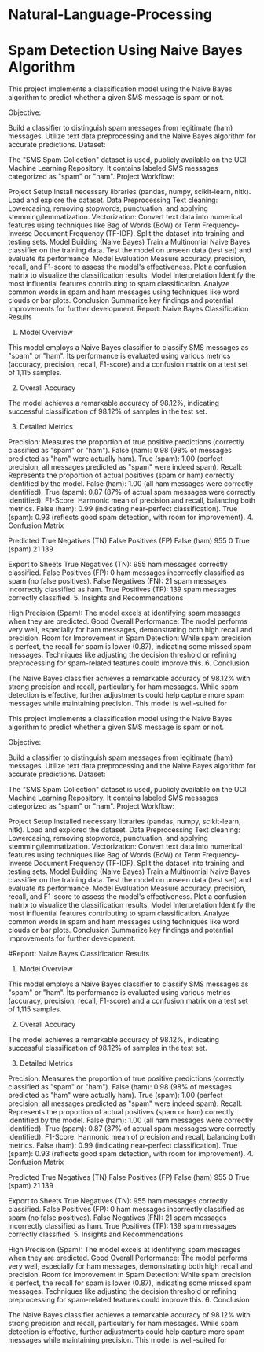 # Natural-Language-Processing
 #  Spam Detection Using Naive Bayes Algorithm

This project implements a classification model using the Naive Bayes algorithm to predict whether a given SMS message is spam or not.

Objective:

Build a classifier to distinguish spam messages from legitimate (ham) messages.
Utilize text data preprocessing and the Naive Bayes algorithm for accurate predictions.
Dataset:

The "SMS Spam Collection" dataset is used, publicly available on the UCI Machine Learning Repository.
It contains labeled SMS messages categorized as "spam" or "ham".
Project Workflow:

Project Setup
Install necessary libraries (pandas, numpy, scikit-learn, nltk).
Load and explore the dataset.
Data Preprocessing
Text cleaning: Lowercasing, removing stopwords, punctuation, and applying stemming/lemmatization.
Vectorization: Convert text data into numerical features using techniques like Bag of Words (BoW) or Term Frequency-Inverse Document Frequency (TF-IDF).
Split the dataset into training and testing sets.
Model Building (Naive Bayes)
Train a Multinomial Naive Bayes classifier on the training data.
Test the model on unseen data (test set) and evaluate its performance.
Model Evaluation
Measure accuracy, precision, recall, and F1-score to assess the model's effectiveness.
Plot a confusion matrix to visualize the classification results.
Model Interpretation
Identify the most influential features contributing to spam classification.
Analyze common words in spam and ham messages using techniques like word clouds or bar plots.
Conclusion
Summarize key findings and potential improvements for further development.
Report: Naive Bayes Classification Results

1. Model Overview

This model employs a Naive Bayes classifier to classify SMS messages as "spam" or "ham". Its performance is evaluated using various metrics (accuracy, precision, recall, F1-score) and a confusion matrix on a test set of 1,115 samples.

2. Overall Accuracy

The model achieves a remarkable accuracy of 98.12%, indicating successful classification of 98.12% of samples in the test set.

3. Detailed Metrics

Precision: Measures the proportion of true positive predictions (correctly classified as "spam" or "ham").
False (ham): 0.98 (98% of messages predicted as "ham" were actually ham).
True (spam): 1.00 (perfect precision, all messages predicted as "spam" were indeed spam).
Recall: Represents the proportion of actual positives (spam or ham) correctly identified by the model.
False (ham): 1.00 (all ham messages were correctly identified).
True (spam): 0.87 (87% of actual spam messages were correctly identified).
F1-Score: Harmonic mean of precision and recall, balancing both metrics.
False (ham): 0.99 (indicating near-perfect classification).
True (spam): 0.93 (reflects good spam detection, with room for improvement).
4. Confusion Matrix

Predicted	True Negatives (TN)	False Positives (FP)
False (ham)	955	0
True (spam)	21	139

Export to Sheets
True Negatives (TN): 955 ham messages correctly classified.
False Positives (FP): 0 ham messages incorrectly classified as spam (no false positives).
False Negatives (FN): 21 spam messages incorrectly classified as ham.
True Positives (TP): 139 spam messages correctly classified.
5. Insights and Recommendations

High Precision (Spam): The model excels at identifying spam messages when they are predicted.
Good Overall Performance: The model performs very well, especially for ham messages, demonstrating both high recall and precision.
Room for Improvement in Spam Detection: While spam precision is perfect, the recall for spam is lower (0.87), indicating some missed spam messages. Techniques like adjusting the decision threshold or refining preprocessing for spam-related features could improve this.
6. Conclusion

The Naive Bayes classifier achieves a remarkable accuracy of 98.12% with strong precision and recall, particularly for ham messages. While spam detection is effective, further adjustments could help capture more spam messages while maintaining precision. This model is well-suited for








This project implements a classification model using the Naive Bayes algorithm to predict whether a given SMS message is spam or not.

Objective:

Build a classifier to distinguish spam messages from legitimate (ham) messages.
Utilize text data preprocessing and the Naive Bayes algorithm for accurate predictions.
Dataset:

The "SMS Spam Collection" dataset is used, publicly available on the UCI Machine Learning Repository.
It contains labeled SMS messages categorized as "spam" or "ham".
Project Workflow:

Project Setup
Installed necessary libraries (pandas, numpy, scikit-learn, nltk).
Load and explored the dataset.
Data Preprocessing
Text cleaning: Lowercasing, removing stopwords, punctuation, and applying stemming/lemmatization.
Vectorization: Convert text data into numerical features using techniques like Bag of Words (BoW) or Term Frequency-Inverse Document Frequency (TF-IDF).
Split the dataset into training and testing sets.
Model Building (Naive Bayes)
Train a Multinomial Naive Bayes classifier on the training data.
Test the model on unseen data (test set) and evaluate its performance.
Model Evaluation
Measure accuracy, precision, recall, and F1-score to assess the model's effectiveness.
Plot a confusion matrix to visualize the classification results.
Model Interpretation
Identify the most influential features contributing to spam classification.
Analyze common words in spam and ham messages using techniques like word clouds or bar plots.
Conclusion
Summarize key findings and potential improvements for further development.

#Report: Naive Bayes Classification Results

1. Model Overview

This model employs a Naive Bayes classifier to classify SMS messages as "spam" or "ham". Its performance is evaluated using various metrics (accuracy, precision, recall, F1-score) and a confusion matrix on a test set of 1,115 samples.

2. Overall Accuracy

The model achieves a remarkable accuracy of 98.12%, indicating successful classification of 98.12% of samples in the test set.

3. Detailed Metrics

Precision: Measures the proportion of true positive predictions (correctly classified as "spam" or "ham").
False (ham): 0.98 (98% of messages predicted as "ham" were actually ham).
True (spam): 1.00 (perfect precision, all messages predicted as "spam" were indeed spam).
Recall: Represents the proportion of actual positives (spam or ham) correctly identified by the model.
False (ham): 1.00 (all ham messages were correctly identified).
True (spam): 0.87 (87% of actual spam messages were correctly identified).
F1-Score: Harmonic mean of precision and recall, balancing both metrics.
False (ham): 0.99 (indicating near-perfect classification).
True (spam): 0.93 (reflects good spam detection, with room for improvement).
4. Confusion Matrix

Predicted	True Negatives (TN)	False Positives (FP)
False (ham)	955	0
True (spam)	21	139

Export to Sheets
True Negatives (TN): 955 ham messages correctly classified.
False Positives (FP): 0 ham messages incorrectly classified as spam (no false positives).
False Negatives (FN): 21 spam messages incorrectly classified as ham.
True Positives (TP): 139 spam messages correctly classified.
5. Insights and Recommendations

High Precision (Spam): The model excels at identifying spam messages when they are predicted.
Good Overall Performance: The model performs very well, especially for ham messages, demonstrating both high recall and precision.
Room for Improvement in Spam Detection: While spam precision is perfect, the recall for spam is lower (0.87), indicating some missed spam messages. Techniques like adjusting the decision threshold or refining preprocessing for spam-related features could improve this.
6. Conclusion

The Naive Bayes classifier achieves a remarkable accuracy of 98.12% with strong precision and recall, particularly for ham messages. While spam detection is effective, further adjustments could help capture more spam messages while maintaining precision. This model is well-suited for






